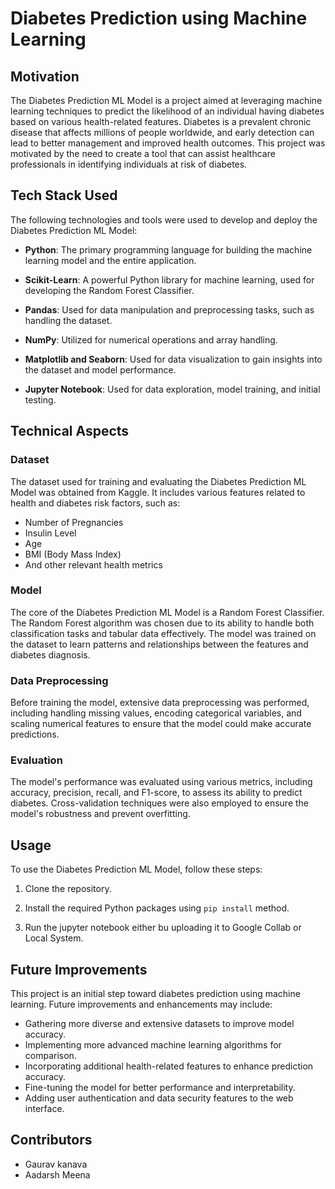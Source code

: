 # Diabetes Prediction using Machine Learning 

## Motivation

The Diabetes Prediction ML Model is a project aimed at leveraging machine learning techniques to predict the likelihood of an individual having diabetes based on various health-related features. Diabetes is a prevalent chronic disease that affects millions of people worldwide, and early detection can lead to better management and improved health outcomes. This project was motivated by the need to create a tool that can assist healthcare professionals in identifying individuals at risk of diabetes.

## Tech Stack Used

The following technologies and tools were used to develop and deploy the Diabetes Prediction ML Model:

- **Python**: The primary programming language for building the machine learning model and the entire application.

- **Scikit-Learn**: A powerful Python library for machine learning, used for developing the Random Forest Classifier.

- **Pandas**: Used for data manipulation and preprocessing tasks, such as handling the dataset.

- **NumPy**: Utilized for numerical operations and array handling.

- **Matplotlib and Seaborn**: Used for data visualization to gain insights into the dataset and model performance.

- **Jupyter Notebook**: Used for data exploration, model training, and initial testing.



## Technical Aspects

### Dataset

The dataset used for training and evaluating the Diabetes Prediction ML Model was obtained from Kaggle. It includes various features related to health and diabetes risk factors, such as:

- Number of Pregnancies
- Insulin Level
- Age
- BMI (Body Mass Index)
- And other relevant health metrics

### Model

The core of the Diabetes Prediction ML Model is a Random Forest Classifier. The Random Forest algorithm was chosen due to its ability to handle both classification tasks and tabular data effectively. The model was trained on the dataset to learn patterns and relationships between the features and diabetes diagnosis.

### Data Preprocessing

Before training the model, extensive data preprocessing was performed, including handling missing values, encoding categorical variables, and scaling numerical features to ensure that the model could make accurate predictions.

### Evaluation

The model's performance was evaluated using various metrics, including accuracy, precision, recall, and F1-score, to assess its ability to predict diabetes. Cross-validation techniques were also employed to ensure the model's robustness and prevent overfitting.


## Usage

To use the Diabetes Prediction ML Model, follow these steps:

1. Clone the repository.

2. Install the required Python packages using `pip install` method.

3. Run the jupyter notebook either bu uploading it to Google Collab or Local System.

## Future Improvements

This project is an initial step toward diabetes prediction using machine learning. Future improvements and enhancements may include:

- Gathering more diverse and extensive datasets to improve model accuracy.
- Implementing more advanced machine learning algorithms for comparison.
- Incorporating additional health-related features to enhance prediction accuracy.
- Fine-tuning the model for better performance and interpretability.
- Adding user authentication and data security features to the web interface.

## Contributors

- Gaurav kanava
- Aadarsh Meena

